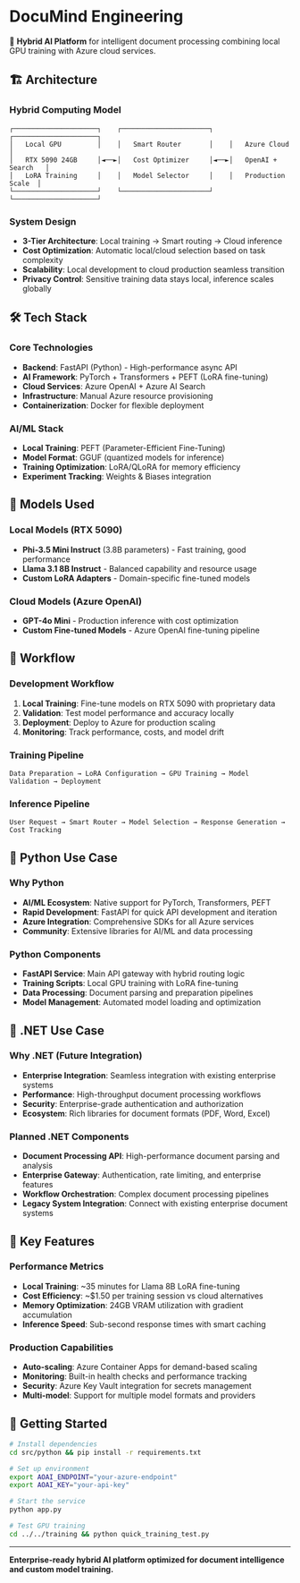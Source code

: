 # DocuMind Engineering

🚀 **Hybrid AI Platform** for intelligent document processing combining local GPU training with Azure cloud services.

## 🏗️ Architecture

### Hybrid Computing Model
```
┌─────────────────────┐    ┌──────────────────────┐    ┌─────────────────────┐
│   Local GPU         │    │   Smart Router       │    │   Azure Cloud       │
│   RTX 5090 24GB     │◄──►│   Cost Optimizer     │◄──►│   OpenAI + Search   │
│   LoRA Training     │    │   Model Selector     │    │   Production Scale  │
└─────────────────────┘    └──────────────────────┘    └─────────────────────┘
```

### System Design
- **3-Tier Architecture**: Local training → Smart routing → Cloud inference
- **Cost Optimization**: Automatic local/cloud selection based on task complexity
- **Scalability**: Local development to cloud production seamless transition
- **Privacy Control**: Sensitive training data stays local, inference scales globally

## 🛠️ Tech Stack

### Core Technologies
- **Backend**: FastAPI (Python) - High-performance async API
- **AI Framework**: PyTorch + Transformers + PEFT (LoRA fine-tuning)
- **Cloud Services**: Azure OpenAI + Azure AI Search
- **Infrastructure**: Manual Azure resource provisioning
- **Containerization**: Docker for flexible deployment

### AI/ML Stack
- **Local Training**: PEFT (Parameter-Efficient Fine-Tuning)
- **Model Format**: GGUF (quantized models for inference)
- **Training Optimization**: LoRA/QLoRA for memory efficiency
- **Experiment Tracking**: Weights & Biases integration

## 🤖 Models Used

### Local Models (RTX 5090)
- **Phi-3.5 Mini Instruct** (3.8B parameters) - Fast training, good performance
- **Llama 3.1 8B Instruct** - Balanced capability and resource usage
- **Custom LoRA Adapters** - Domain-specific fine-tuned models

### Cloud Models (Azure OpenAI)
- **GPT-4o Mini** - Production inference with cost optimization
- **Custom Fine-tuned Models** - Azure OpenAI fine-tuning pipeline

## 🔄 Workflow

### Development Workflow
1. **Local Training**: Fine-tune models on RTX 5090 with proprietary data
2. **Validation**: Test model performance and accuracy locally
3. **Deployment**: Deploy to Azure for production scaling
4. **Monitoring**: Track performance, costs, and model drift

### Training Pipeline
```
Data Preparation → LoRA Configuration → GPU Training → Model Validation → Deployment
```

### Inference Pipeline
```
User Request → Smart Router → Model Selection → Response Generation → Cost Tracking
```

## 🐍 Python Use Case

### Why Python
- **AI/ML Ecosystem**: Native support for PyTorch, Transformers, PEFT
- **Rapid Development**: FastAPI for quick API development and iteration
- **Azure Integration**: Comprehensive SDKs for all Azure services
- **Community**: Extensive libraries for AI/ML and data processing

### Python Components
- **FastAPI Service**: Main API gateway with hybrid routing logic
- **Training Scripts**: Local GPU training with LoRA fine-tuning
- **Data Processing**: Document parsing and preparation pipelines
- **Model Management**: Automated model loading and optimization

## 🔷 .NET Use Case

### Why .NET (Future Integration)
- **Enterprise Integration**: Seamless integration with existing enterprise systems
- **Performance**: High-throughput document processing workflows
- **Security**: Enterprise-grade authentication and authorization
- **Ecosystem**: Rich libraries for document formats (PDF, Word, Excel)

### Planned .NET Components
- **Document Processing API**: High-performance document parsing and analysis
- **Enterprise Gateway**: Authentication, rate limiting, and enterprise features
- **Workflow Orchestration**: Complex document processing pipelines
- **Legacy System Integration**: Connect with existing enterprise document systems

## 🎯 Key Features

### Performance Metrics
- **Local Training**: ~35 minutes for Llama 8B LoRA fine-tuning
- **Cost Efficiency**: ~$1.50 per training session vs cloud alternatives
- **Memory Optimization**: 24GB VRAM utilization with gradient accumulation
- **Inference Speed**: Sub-second response times with smart caching

### Production Capabilities
- **Auto-scaling**: Azure Container Apps for demand-based scaling
- **Monitoring**: Built-in health checks and performance tracking
- **Security**: Azure Key Vault integration for secrets management
- **Multi-model**: Support for multiple model formats and providers

## 🚀 Getting Started

```bash
# Install dependencies
cd src/python && pip install -r requirements.txt

# Set up environment
export AOAI_ENDPOINT="your-azure-endpoint"
export AOAI_KEY="your-api-key"

# Start the service
python app.py

# Test GPU training
cd ../../training && python quick_training_test.py
```

---

**Enterprise-ready hybrid AI platform optimized for document intelligence and custom model training.**